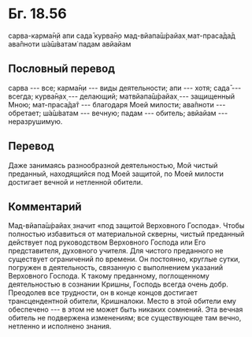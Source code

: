 # Бг. 18.56
сарва-карма̄н̣й апи сада̄
курва̄н̣о мад-вйапа̄ш́райах̣
мат-праса̄да̄д ава̄пноти
ш́а̄ш́ватам̇ падам авйайам
## Пословный перевод

сарва --- все; карма̄н̣и --- виды деятельности; апи --- хотя; сада̄ ---
всегда; курва̄н̣ах̣ --- делающий; матвйапа̄ш́райах̣ --- защищенный Мною;
мат-праса̄да̄т --- благодаря Моей милости; ава̄пноти --- обретает; ш́а̄ш́ватам
--- вечную; падам --- обитель; авйайам --- неразрушимую.

## Перевод

Даже занимаясь разнообразной деятельностью, Мой чистый преданный,
находящийся под Моей защитой, по Моей милости достигает вечной и
нетленной обители.

## Комментарий

Мад-вйапа̄ш́райах̣ значит «под защитой Верховного Господа». Чтобы полностью
избавиться от материальной скверны, чистый преданный действует под
руководством Верховного Господа или Его представителя, духовного
учителя. Для чистого преданного не существует ограничений по времени. Он
постоянно, круглые сутки, погружен в деятельность, связанную с
выполнением указаний Верховного Господа. К такому преданному,
поглощенному деятельностью в сознании Кришны, Господь всегда очень добр.
Преодолев все трудности, он в конце концов достигает трансцендентной
обители, Кришналоки. Место в этой обители ему обеспечено --- в этом не
может быть никаких сомнений. Эта вечная обитель не подвержена
изменениям; все существующее там вечно, нетленно и исполнено знания.
